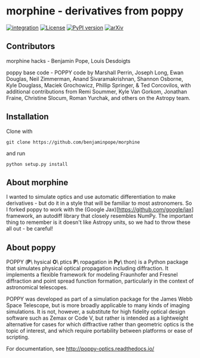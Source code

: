 # morphine - derivatives from poppy
[![integration](https://github.com/benjaminpope/morphine/actions/workflows/github-workflow.yml/badge.svg)](https://github.com/benjaminpope/morphine/actions/workflows/github-workflow.yml)
[![License](https://img.shields.io/badge/License-BSD%203--Clause-blue.svg)](https://opensource.org/licenses/BSD-3-Clause)
[![PyPI version](https://badge.fury.io/py/morphine-optics.svg)](https://badge.fury.io/py/morphine-optics)
[![arXiv](http://img.shields.io/badge/arXiv-2011.09780-blue.svg?style=flat)](http://arxiv.org/abs/2011.09780)

## Contributors

morphine hacks - Benjamin Pope, Louis Desdoigts

poppy base code - POPPY code by Marshall Perrin, Joseph Long, Ewan Douglas, Neil Zimmerman, Anand Sivaramakrishnan, Shannon Osborne, Kyle Douglass, Maciek Grochowicz, Phillip Springer, & Ted Corcovilos, with additional contributions from Remi Soummer, Kyle Van Gorkom, Jonathan Fraine, Christine Slocum, Roman Yurchak, and others on the Astropy team.

## Installation

Clone with 

`git clone https://github.com/benjaminpope/morphine`

and run

`python setup.py install`

## About morphine

I wanted to simulate optics and use automatic differentiation to make derivatives - but do it in a style that will be familiar to most astronomers. So I forked poppy to work with the (Google Jax)[https://github.com/google/jax] framework, an autodiff library that closely resembles NumPy. The important thing to remember is it doesn't like Astropy units, so we had to throw these all out - be careful! 

## About poppy

POPPY (**P**\ hysical **O**\ ptics **P**\ ropagation in **Py**\ thon) is a Python package that simulates physical optical propagation including diffraction. It implements a flexible framework for modeling Fraunhofer and Fresnel diffraction and point spread function formation, particularly in the context of astronomical telescopes.

POPPY was developed as part of a simulation package for the James Webb Space Telescope, but is more broadly applicable to many kinds of imaging simulations. It is not, however, a substitute for high fidelity optical design software such as Zemax or Code V, but rather is intended as a lightweight alternative for cases for which diffractive rather than geometric optics is the topic of interest, and which require portability between platforms or ease of scripting.

For documentation, see http://poppy-optics.readthedocs.io/
